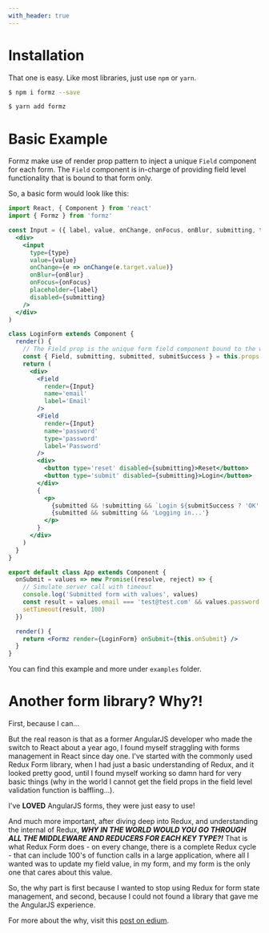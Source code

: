 ```yaml
---
with_header: true
---
```


# Installation

That one is easy. Like most libraries, just use `npm` or `yarn`.

```bash
$ npm i formz --save
``` 

```bash
$ yarn add formz
```

# Basic Example

Formz make use of render prop pattern to inject a unique `Field` component for each form. The `Field` component is in-charge of providing field level functionality that is bound to that form only.

So, a basic form would look like this:

```jsx
import React, { Component } from 'react'
import { Formz } from 'formz'

const Input = ({ label, value, onChange, onFocus, onBlur, submitting, type = 'text' }) => (
  <div>
    <input
      type={type}
      value={value}
      onChange={e => onChange(e.target.value)}
      onBlur={onBlur}
      onFocus={onFocus}
      placeholder={label}
      disabled={submitting}
    />
  </div>
)

class LoginForm extends Component {
  render() {
    // The Field prop is the unique form field component bound to the wrapping form
    const { Field, submitting, submitted, submitSuccess } = this.props
    return (
      <div>
        <Field
          render={Input}
          name='email'
          label='Email'
        />
        <Field
          render={Input}
          name='password'
          type='password'
          label='Password'
        />
        <div>
          <button type='reset' disabled={submitting}>Reset</button>
          <button type='submit' disabled={submitting}>Login</button>
        </div>
        {
          <p>
            {submitted && !submitting && `Login ${submitSuccess ? 'OK' : 'FAIL'}`}
            {submitted && submitting && 'Logging in...'}
          </p>
        }
      </div>
    )
  }
}

export default class App extends Component {
  onSubmit = values => new Promise((resolve, reject) => {
    // Simulate server call with timeout
    console.log('Submitted form with values', values)
    const result = values.email === 'test@test.com' && values.password === '12345' ? resolve : reject
    setTimeout(result, 100)
  })

  render() {
    return <Formz render={LoginForm} onSubmit={this.onSubmit} />
  }
}
```

You can find this example and more under `examples` folder.

# Another form library? Why?!

First, because I can...

But the real reason is that as a former AngularJS developer who made the switch to React about a year ago, I found myself straggling with forms management in React since day one.
I've started with the commonly used Redux Form library, when I had just a basic understanding of Redux, and it looked pretty good, until I found myself working so damn hard for very basic things (why in the world I cannot get the field props in the field level validation function is baffling...).

I've **LOVED** AngularJS forms, they were just easy to use!

And much more important, after diving deep into Redux, and understanding the internal of Redux, _**WHY IN THE WORLD WOULD YOU GO THROUGH ALL THE MIDDLEWARE AND REDUCERS FOR EACH KEY TYPE?!**_
That is what Redux Form does - on every change, there is a complete Redux cycle - that can include 100's of function calls in a large application, where all I wanted was to update my field value, in my form, and my form is the only one that cares about this value.

So, the why part is first because I wanted to stop using Redux for form state management, and second, because I could not found a library that gave me the AngularJS experience.

<p>For more about the why, visit this <a href="https://medium.com/@ron.dadon/stop-using-redux-for-form-states-a953e43818da">post on <i class="fab fa-medium"></i>edium</a>.</p>